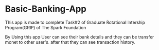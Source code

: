 # Basic-Banking-App

This app is made to complete Task#2 of Graduate Rotational Intership Program(GRIP) of The Spark Foundation

By Using this app User can see their bank details and they can be transfer monet to other user's.
after that they can see transaction history.
